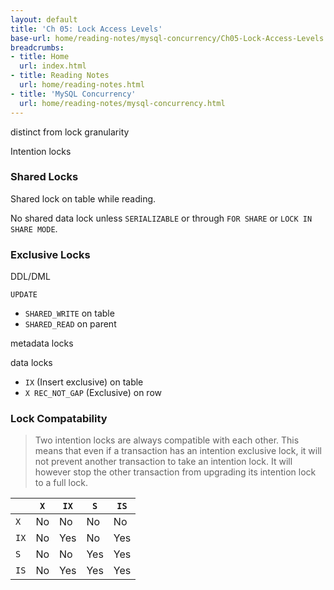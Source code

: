 ```yaml
---
layout: default
title: 'Ch 05: Lock Access Levels'
base-url: home/reading-notes/mysql-concurrency/Ch05-Lock-Access-Levels.html
breadcrumbs:
- title: Home
  url: index.html
- title: Reading Notes
  url: home/reading-notes.html
- title: 'MySQL Concurrency'
  url: home/reading-notes/mysql-concurrency.html
---
```


distinct from lock granularity

Intention locks

### Shared Locks

Shared lock on table while reading.

No shared data lock unless `SERIALIZABLE` or through `FOR SHARE` or `LOCK IN SHARE MODE`.

### Exclusive Locks

DDL/DML

`UPDATE`

- `SHARED_WRITE` on table
- `SHARED_READ` on parent

metadata locks

data locks

- `IX` (Insert exclusive) on table
- `X REC_NOT_GAP` (Exclusive) on row

### Lock Compatability

> Two intention locks are always compatible with each other. This means that even if a transaction has an intention exclusive lock, it will not prevent another transaction to take an intention lock. It will however stop the other transaction from upgrading its intention lock to a full lock.

|     | `X` | `IX` | `S` | `IS` |
| --- | --- | ---  | --- | ---  |
| `X` | No | No | No | No |
| `IX` | No | Yes | No | Yes |
| `S` | No | No | Yes | Yes |
| `IS` | No | Yes | Yes | Yes |


